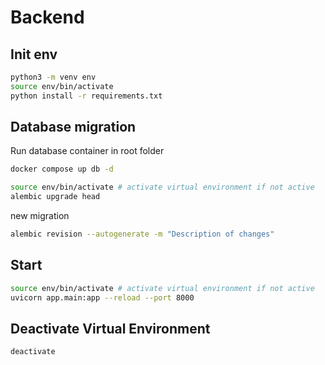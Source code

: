 # Backend

## Init env

```bash
python3 -m venv env
source env/bin/activate
python install -r requirements.txt
```

## Database migration

Run database container in root folder

```bash
docker compose up db -d
```

```bash
source env/bin/activate # activate virtual environment if not active
alembic upgrade head
```

new migration

```bash
alembic revision --autogenerate -m "Description of changes"
```

## Start

```bash
source env/bin/activate # activate virtual environment if not active
uvicorn app.main:app --reload --port 8000
```

## Deactivate Virtual Environment

```bash
deactivate
```
